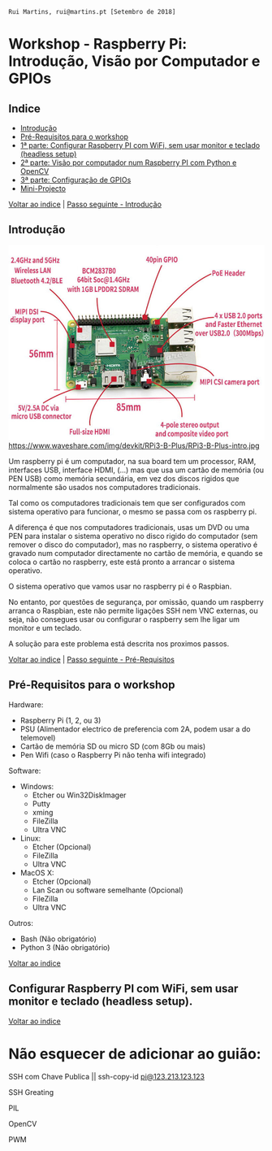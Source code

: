    Rui Martins, rui@martins.pt [Setembro de 2018]

# Workshop - Raspberry Pi: Introdução, Visão por Computador e GPIOs

## <a name="indice"></a>Indice
* [Introdução](#introducao)
* [Pré-Requisitos para o workshop](#prerequisitos)
* [1ª parte: Configurar Raspberry PI com WiFi, sem usar monitor e teclado (headless setup)](/20-ComputerVision)
* [2ª parte: Visão por computador num Raspberry PI com Python e OpenCV](/20-ComputerVision)
* [3ª parte: Configuração de GPIOs](/30-GPIOs)
* [Mini-Projecto](/40-Project)

[Voltar ao indice](#indice) | [Passo seguinte - Introdução](#introducao)

## <a name="introducao"></a>Introdução

![Raspberry PI 3 B+](https://github.com/ruimartinsptl/workshop-rpi-2018/raw/master/img/RPi3-B-Plus-intro.jpg)
https://www.waveshare.com/img/devkit/RPi3-B-Plus/RPi3-B-Plus-intro.jpg

Um raspberry pi é um computador, na sua board tem um processor, RAM, interfaces USB, interface HDMI, (...) mas que usa um cartão de memória (ou PEN USB) como memória secundária, em vez dos discos rigidos que normalmente são usados nos computadores tradicionais.

Tal como os computadores tradicionais tem que ser configurados com sistema operativo para funcionar, o mesmo se passa com os raspberry pi.

A diferença é que nos computadores tradicionais, usas um DVD ou uma PEN para instalar o sistema operativo no disco rigido do computador (sem remover o disco do computador), mas no raspberry, o sistema operativo é gravado num computador directamente no cartão de memória, e quando se coloca o cartão no raspberry, este está pronto a arrancar o sistema operativo.

O sistema operativo que vamos usar no raspberry pi é o Raspbian.

No entanto, por questões de segurança, por omissão, quando um raspberry arranca o Raspbian, este não permite ligações SSH nem VNC externas, ou seja, não consegues usar ou configurar o raspberry sem lhe ligar um monitor e um teclado.

A solução para este problema está descrita nos proximos passos.

[Voltar ao indice](#indice) | [Passo seguinte - Pré-Requisitos](#prerequisitos)

## <a name="prerequisitos"></a>Pré-Requisitos para o workshop
Hardware:

* Raspberry Pi (1, 2, ou 3)
* PSU (Alimentador electrico de preferencia com 2A, podem usar a do telemovel)
* Cartão de memória SD ou micro SD (com 8Gb ou mais)
* Pen Wifi (caso o Raspberry Pi não tenha wifi integrado)

Software:

* Windows:
	* Etcher ou Win32DiskImager
	* Putty
	* xming
	* FileZilla
	* Ultra VNC
* Linux:
	* Etcher (Opcional)
	* FileZilla
	* Ultra VNC
* MacOS X:
	* Etcher (Opcional)
	* Lan Scan ou software semelhante (Opcional)
	* FileZilla
	* Ultra VNC

Outros:

* Bash (Não obrigatório)
* Python 3 (Não obrigatório)

[Voltar ao indice](#indice)


## <a name="introducao"></a>Configurar Raspberry PI com WiFi, sem usar monitor e teclado (headless setup).

[Voltar ao indice](#indice)




# Não esquecer de adicionar ao guião:

SSH com Chave Publica || ssh-copy-id pi@123.213.123.123

SSH Greating



PIL

OpenCV

PWM




